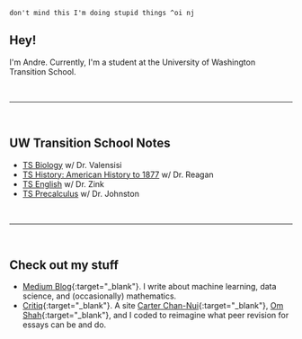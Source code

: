 <html lang="en-US">  
  <body>
  <a href="{{page.url}}" id="theme-toggle" onclick="modeSwitcher()" style="cursor: pointer;"></a>
    <script>
      let systemInitiatedDark = window.matchMedia("(prefers-color-scheme: dark)"); 
      let theme = sessionStorage.getItem('theme'); 
      if (systemInitiatedDark.matches) {
        document.getElementById("theme-toggle").innerHTML = "Light Mode";
      } else {
        document.getElementById("theme-toggle").innerHTML = "Dark Mode";
      }
      function prefersColorTest(systemInitiatedDark) {
        if (systemInitiatedDark.matches) {
          document.documentElement.setAttribute('data-theme', 'dark');		
          document.getElementById("theme-toggle").innerHTML = "Light Mode";
          sessionStorage.setItem('theme', '');
        } else {
          document.documentElement.setAttribute('data-theme', 'light');
          document.getElementById("theme-toggle").innerHTML = "Dark Mode";
          sessionStorage.setItem('theme', '');
        }
      }
      systemInitiatedDark.addListener(prefersColorTest);
      function modeSwitcher() {
        let theme = sessionStorage.getItem('theme');
        if (theme === "dark") {
          document.documentElement.setAttribute('data-theme', 'light');
          sessionStorage.setItem('theme', 'light');
          document.getElementById("theme-toggle").innerHTML = "Dark Mode";
        }	else if (theme === "light") {
          document.documentElement.setAttribute('data-theme', 'dark');
          sessionStorage.setItem('theme', 'dark');
          document.getElementById("theme-toggle").innerHTML = "Light Mode";
        } else if (systemInitiatedDark.matches) {	
          document.documentElement.setAttribute('data-theme', 'light');
          sessionStorage.setItem('theme', 'light');
          document.getElementById("theme-toggle").innerHTML = "Dark Mode";
        } else {
          document.documentElement.setAttribute('data-theme', 'dark');
          sessionStorage.setItem('theme', 'dark');
          document.getElementById("theme-toggle").innerHTML = "Light Mode";
        }
      }
      if (theme === "dark") {
        document.documentElement.setAttribute('data-theme', 'dark');
        sessionStorage.setItem('theme', 'dark');
        document.getElementById("theme-toggle").innerHTML = "Light Mode";
      } else if (theme === "light") {
        document.documentElement.setAttribute('data-theme', 'light');
        sessionStorage.setItem('theme', 'light');
        document.getElementById("theme-toggle").innerHTML = "Dark Mode";
      }
    </script>
  
  </body>
</html>

```
don't mind this I'm doing stupid things ^oi nj
```

## Hey!
I'm Andre. Currently, I'm a student at the University of Washington Transition School.



<br>

---

<br>

## UW Transition School Notes
- [TS Biology](https://andre-ye.github.io/biology/biology_navigation) w/ Dr. Valensisi
- [TS History: American History to 1877](https://andre-ye.github.io/history/history_navigation) w/ Dr. Reagan
- [TS English](https://andre-ye.github.io/english/english_navigation) w/ Dr. Zink
- [TS Precalculus](andre-ye.github.io/precalc/precalculus_navigation) w/ Dr. Johnston

<br> 

---

<br>

## Check out my stuff
- [Medium Blog](https://andre-ye.medium.com){:target="_blank"}. I write about machine learning, data science, and (occasionally) mathematics.
- [Critiq](https://critiq.tech){:target="_blank"}. A site [Carter Chan-Nui](https://www.linkedin.com/in/carterchannui/){:target="_blank"}, [Om Shah](https://www.linkedin.com/in/om-shah-5a0b571ab/){:target="_blank"}, and I coded to reimagine what peer revision for essays can be and do.
